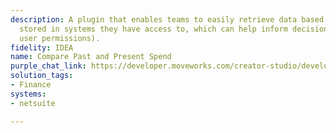 ```yaml
---
description: A plugin that enables teams to easily retrieve data based on information
  stored in systems they have access to, which can help inform decision making (pending
  user permissions).
fidelity: IDEA
name: Compare Past and Present Spend
purple_chat_link: https://developer.moveworks.com/creator-studio/developer-tools/purple-chat?purple_chat_v1=%7B%22messages%22%3A%5B%7B%22from%22%3A%22USER%22%2C%22text%22%3A%22I+need+the+past+2+years+spend+and+current+spend+on+PrestoSoft+for+our+upcoming+renewal+discussion.%22%7D%2C%7B%22from%22%3A%22ANNOTATION%22%2C%22text%22%3A%22Looks+up+historical+and+current+spend+data+in+the+financial+system.%22%7D%2C%7B%22from%22%3A%22BOT%22%2C%22text%22%3A%22%3Cp%3EChecking+spend+data+for+PrestoSoft.%3Cbr%3E%3C%2Fp%3E%22%7D%2C%7B%22from%22%3A%22BOT%22%2C%22text%22%3A%22%3Cp%3EHere+are+the+spend+details+for+PrestoSoft%3A%3Cbr%3E%3C%2Fp%3E%22%2C%22cards%22%3A%5B%7B%22title%22%3A%22%3Cp%3EPast+2+Years+Spend%3C%2Fp%3E%22%2C%22text%22%3A%22%3Cp%3E%3Cb%3E2021%3A%3C%2Fb%3E+%24120%2C000%3Cbr%3E%3Cb%3E2022%3A%3C%2Fb%3E+%24125%2C000%3Cbr%3E%3C%2Fp%3E%22%7D%2C%7B%22title%22%3A%22%3Cp%3ECurrent+Year+Spend%3C%2Fp%3E%22%2C%22text%22%3A%22%3Cp%3E%3Cb%3E2023%3A%3C%2Fb%3E+%2460%2C000+%28till+date%29%3Cbr%3E%3C%2Fp%3E%22%7D%2C%7B%22buttons%22%3A%5B%7B%22style%22%3A%22PRIMARY%22%2C%22text%22%3A%22Confirm%22%7D%2C%7B%22text%22%3A%22Request+More+Info%22%7D%5D%7D%5D%7D%5D%2C%22settings%22%3A%7B%22colorStyle%22%3A%22LIGHT%22%2C%22startTime%22%3A%2211%3A43%2BAM%22%2C%22defaultPerson%22%3A%22GWEN%22%2C%22editable%22%3Atrue%2C%22botName%22%3A%22%22%2C%22botImageUrl%22%3A%22%22%7D%7D
solution_tags:
- Finance
systems:
- netsuite

---
```

